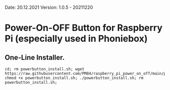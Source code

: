 Date: 20.12.2021 Version: 1.0.5 - 20211220
# Power-On-OFF Button for Raspberry Pi (especially used in Phoniebox)

## One-Line Installer.

```
cd; rm powerbutton_install.sh; wget https://raw.githubusercontent.com/PM84/raspberry_pi_power_on_off/main/powerbutton_install.sh; chmod +x powerbutton_install.sh; ./powerbutton_install.sh; rm powerbutton_install.sh;
```